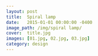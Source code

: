 ```yaml
---
layout: post
title:  Spiral lamp
date:   2015-01-01 00:00:00 -0400
image_path:	/img/spiral lamp/
cover:  title.jpg
images: [01.jpg, 02.jpg, 03.jpg]
category: design
---
```


